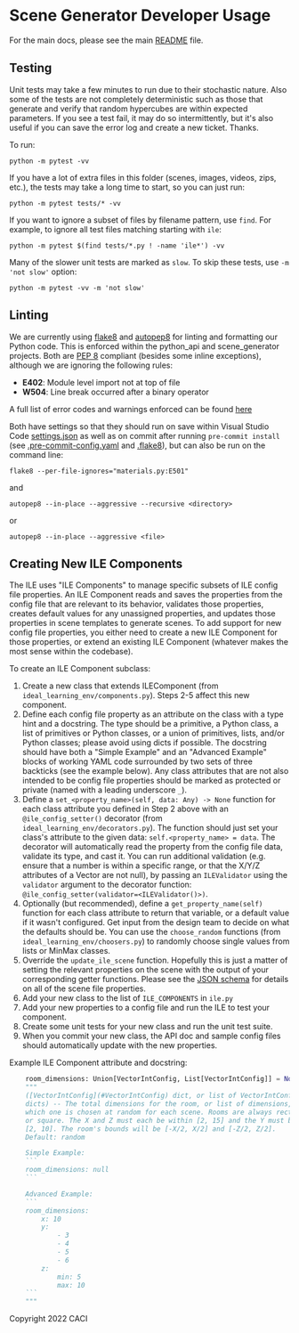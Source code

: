 # Scene Generator Developer Usage

For the main docs, please see the main [README](./README.md) file.

## Testing

Unit tests may take a few minutes to run due to their stochastic nature. Also some of the tests are not completely deterministic such as those that generate and verify that random hypercubes are within expected parameters. If you see a test fail, it may do so intermittently, but it's also useful if you can save the error log and create a new ticket. Thanks.

To run:

```
python -m pytest -vv
```

If you have a lot of extra files in this folder (scenes, images, videos, zips, etc.), the tests may take a long time to start, so you can just run:

```
python -m pytest tests/* -vv
```

If you want to ignore a subset of files by filename pattern, use `find`. For example, to ignore all test files matching starting with `ile`:

```
python -m pytest $(find tests/*.py ! -name 'ile*') -vv
```

Many of the slower unit tests are marked as `slow`.  To skip these tests, use `-m 'not slow'` option:

```
python -m pytest -vv -m 'not slow'
```

## Linting

We are currently using [flake8](https://flake8.pycqa.org/en/latest/) and [autopep8](https://pypi.org/project/autopep8/) for linting and formatting our Python code. This is enforced within the python_api and scene_generator projects. Both are [PEP 8](https://www.python.org/dev/peps/pep-0008/) compliant (besides some inline exceptions), although we are ignoring the following rules:
- **E402**: Module level import not at top of file
- **W504**: Line break occurred after a binary operator

A full list of error codes and warnings enforced can be found [here](https://flake8.pycqa.org/en/latest/user/error-codes.html)

Both have settings so that they should run on save within Visual Studio Code [settings.json](../.vscode/settings.json) as well as on commit after running `pre-commit install` (see [.pre-commit-config.yaml](../../.pre-commit-config.yaml) and [.flake8](../../.flake8)), but can also be run on the command line:


```
flake8 --per-file-ignores="materials.py:E501"
```

and

```
autopep8 --in-place --aggressive --recursive <directory>
```

or

```
autopep8 --in-place --aggressive <file>
```

## Creating New ILE Components

The ILE uses "ILE Components" to manage specific subsets of ILE config file properties. An ILE Component reads and saves the properties from the config file that are relevant to its behavior, validates those properties, creates default values for any unassigned properties, and updates those properties in scene templates to generate scenes. To add support for new config file properties, you either need to create a new ILE Component for those properties, or extend an existing ILE Component (whatever makes the most sense within the codebase).

To create an ILE Component subclass:
1. Create a new class that extends ILEComponent (from `ideal_learning_env/components.py`). Steps 2-5 affect this new component.
2. Define each config file property as an attribute on the class with a type hint and a docstring. The type should be a primitive, a Python class, a list of primitives or Python classes, or a union of primitives, lists, and/or Python classes; please avoid using dicts if possible. The docstring should have both a "Simple Example" and an "Advanced Example" blocks of working YAML code surrounded by two sets of three backticks (see the example below). Any class attributes that are not also intended to be config file properties should be marked as protected or private (named with a leading underscore `_`).
3. Define a `set_<property_name>(self, data: Any) -> None` function for each class attribute you defined in Step 2 above with an `@ile_config_setter()` decorator (from `ideal_learning_env/decorators.py`). The function should just set your class's attribute to the given data: `self.<property_name> = data`. The decorator will automatically read the property from the config file data, validate its type, and cast it. You can run additional validation (e.g. ensure that a number is within a specific range, or that the X/Y/Z attributes of a Vector are not null), by passing an `ILEValidator` using the `validator` argument to the decorator function: `@ile_config_setter(validator=<ILEValidator()>)`.
4. Optionally (but recommended), define a `get_property_name(self)` function for each class attribute to return that variable, or a default value if it wasn't configured. Get input from the design team to decide on what the defaults should be. You can use the `choose_random` functions (from `ideal_learning_env/choosers.py`) to randomly choose single values from lists or MinMax classes.
5. Override the `update_ile_scene` function. Hopefully this is just a matter of setting the relevant properties on the scene with the output of your corresponding getter functions. Please see the [JSON schema](https://nextcenturycorporation.github.io/MCS/schema.html) for details on all of the scene file properties.
6. Add your new class to the list of `ILE_COMPONENTS` in `ile.py`
7. Add your new properties to a config file and run the ILE to test your component.
8. Create some unit tests for your new class and run the unit test suite.
9. When you commit your new class, the API doc and sample config files should automatically update with the new properties.

Example ILE Component attribute and docstring:
```python
    room_dimensions: Union[VectorIntConfig, List[VectorIntConfig]] = None
    """
    ([VectorIntConfig](#VectorIntConfig) dict, or list of VectorIntConfig
    dicts) -- The total dimensions for the room, or list of dimensions, from
    which one is chosen at random for each scene. Rooms are always rectangular
    or square. The X and Z must each be within [2, 15] and the Y must be within
    [2, 10]. The room's bounds will be [-X/2, X/2] and [-Z/2, Z/2].
    Default: random

    Simple Example:
    ```
    room_dimensions: null
    ```

    Advanced Example:
    ```
    room_dimensions:
        x: 10
        y:
            - 3
            - 4
            - 5
            - 6
        z:
            min: 5
            max: 10
    ```
    """
```

Copyright 2022 CACI
